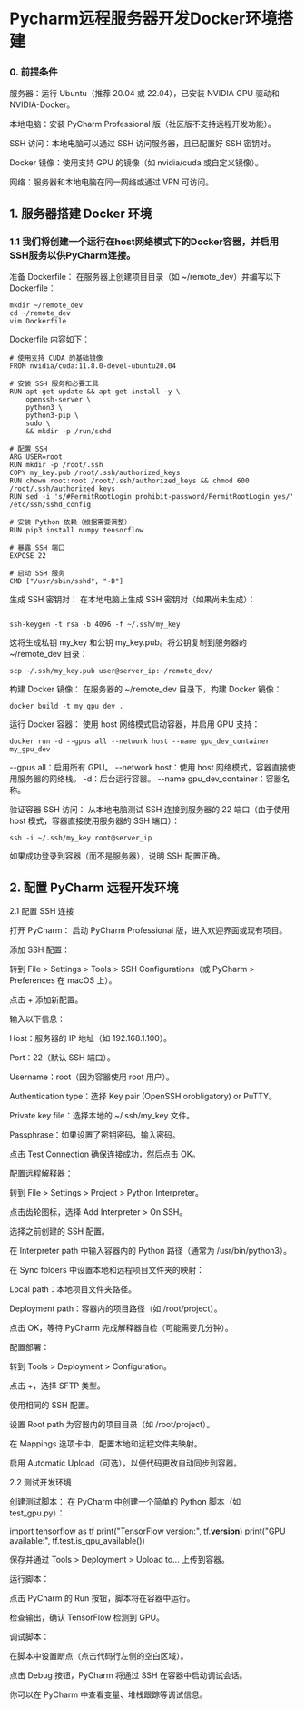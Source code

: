 # Pycharm远程服务器开发Docker环境搭建

### 0. 前提条件
服务器：运行 Ubuntu（推荐 20.04 或 22.04），已安装 NVIDIA GPU 驱动和 NVIDIA-Docker。

本地电脑：安装 PyCharm Professional 版（社区版不支持远程开发功能）。

SSH 访问：本地电脑可以通过 SSH 访问服务器，且已配置好 SSH 密钥对。

Docker 镜像：使用支持 GPU 的镜像（如 nvidia/cuda 或自定义镜像）。

网络：服务器和本地电脑在同一网络或通过 VPN 可访问。


## 1. 服务器搭建 Docker 环境

### 1.1 我们将创建一个运行在host网络模式下的Docker容器，并启用SSH服务以供PyCharm连接。

准备 Dockerfile： 在服务器上创建项目目录（如 ~/remote_dev）并编写以下 Dockerfile：
```
mkdir ~/remote_dev
cd ~/remote_dev
vim Dockerfile
```

Dockerfile 内容如下：
```
# 使用支持 CUDA 的基础镜像
FROM nvidia/cuda:11.8.0-devel-ubuntu20.04

# 安装 SSH 服务和必要工具
RUN apt-get update && apt-get install -y \
    openssh-server \
    python3 \
    python3-pip \
    sudo \
    && mkdir -p /run/sshd

# 配置 SSH
ARG USER=root
RUN mkdir -p /root/.ssh
COPY my_key.pub /root/.ssh/authorized_keys
RUN chown root:root /root/.ssh/authorized_keys && chmod 600 /root/.ssh/authorized_keys
RUN sed -i 's/#PermitRootLogin prohibit-password/PermitRootLogin yes/' /etc/ssh/sshd_config

# 安装 Python 依赖（根据需要调整）
RUN pip3 install numpy tensorflow

# 暴露 SSH 端口
EXPOSE 22

# 启动 SSH 服务
CMD ["/usr/sbin/sshd", "-D"]

```

生成 SSH 密钥对： 在本地电脑上生成 SSH 密钥对（如果尚未生成）：
```

ssh-keygen -t rsa -b 4096 -f ~/.ssh/my_key
```

这将生成私钥 my_key 和公钥 my_key.pub。将公钥复制到服务器的 ~/remote_dev 目录：

```
scp ~/.ssh/my_key.pub user@server_ip:~/remote_dev/
```

构建 Docker 镜像： 在服务器的 ~/remote_dev 目录下，构建 Docker 镜像：
```
docker build -t my_gpu_dev .
```

运行 Docker 容器： 使用 host 网络模式启动容器，并启用 GPU 支持：
```
docker run -d --gpus all --network host --name gpu_dev_container my_gpu_dev
```
--gpus all：启用所有 GPU。
--network host：使用 host 网络模式，容器直接使用服务器的网络栈。
-d：后台运行容器。
--name gpu_dev_container：容器名称。

验证容器 SSH 访问： 从本地电脑测试 SSH 连接到服务器的 22 端口（由于使用 host 模式，容器直接使用服务器的 SSH 端口）：
```
ssh -i ~/.ssh/my_key root@server_ip
```

如果成功登录到容器（而不是服务器），说明 SSH 配置正确。

## 2. 配置 PyCharm 远程开发环境

2.1 配置 SSH 连接

打开 PyCharm： 启动 PyCharm Professional 版，进入欢迎界面或现有项目。

添加 SSH 配置：

转到 File > Settings > Tools > SSH Configurations（或 PyCharm > Preferences 在 macOS 上）。

点击 + 添加新配置。

输入以下信息：

Host：服务器的 IP 地址（如 192.168.1.100）。

Port：22（默认 SSH 端口）。

Username：root（因为容器使用 root 用户）。

Authentication type：选择 Key pair (OpenSSH orobligatory) or PuTTY。

Private key file：选择本地的 ~/.ssh/my_key 文件。

Passphrase：如果设置了密钥密码，输入密码。

点击 Test Connection 确保连接成功，然后点击 OK。

配置远程解释器：

转到 File > Settings > Project > Python Interpreter。

点击齿轮图标，选择 Add Interpreter > On SSH。

选择之前创建的 SSH 配置。

在 Interpreter path 中输入容器内的 Python 路径（通常为 /usr/bin/python3）。

在 Sync folders 中设置本地和远程项目文件夹的映射：

Local path：本地项目文件夹路径。

Deployment path：容器内的项目路径（如 /root/project）。

点击 OK，等待 PyCharm 完成解释器自检（可能需要几分钟）。

配置部署：

转到 Tools > Deployment > Configuration。

点击 +，选择 SFTP 类型。

使用相同的 SSH 配置。

设置 Root path 为容器内的项目目录（如 /root/project）。

在 Mappings 选项卡中，配置本地和远程文件夹映射。

启用 Automatic Upload（可选），以便代码更改自动同步到容器。

2.2 测试开发环境

创建测试脚本： 在 PyCharm 中创建一个简单的 Python 脚本（如 test_gpu.py）：

import tensorflow as tf
print("TensorFlow version:", tf.__version__)
print("GPU available:", tf.test.is_gpu_available())

保存并通过 Tools > Deployment > Upload to... 上传到容器。

运行脚本：

点击 PyCharm 的 Run 按钮，脚本将在容器中运行。

检查输出，确认 TensorFlow 检测到 GPU。

调试脚本：

在脚本中设置断点（点击代码行左侧的空白区域）。

点击 Debug 按钮，PyCharm 将通过 SSH 在容器中启动调试会话。

你可以在 PyCharm 中查看变量、堆栈跟踪等调试信息。